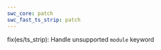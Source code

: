 ```yaml
---
swc_core: patch
swc_fast_ts_strip: patch
---
```


fix(es/ts_strip): Handle unsupported `module` keyword
